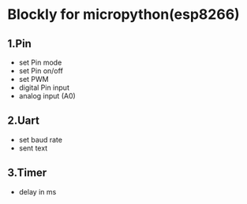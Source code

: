 # Blockly for micropython(esp8266)
## 1.Pin 
* set Pin mode
* set Pin on/off
* set PWM
* digital Pin input
* analog input (A0)
## 2.Uart 
* set baud rate
* sent text
## 3.Timer
* delay in ms
	
